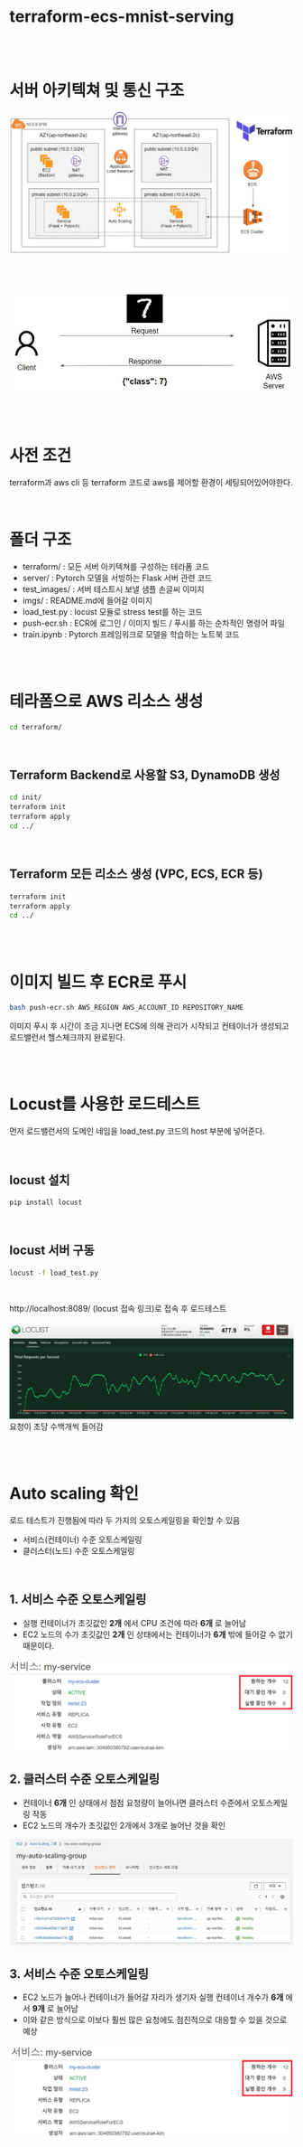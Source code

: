 # terraform-ecs-mnist-serving

<br/><br/>

# 서버 아키텍쳐 및 통신 구조

![architecture](./imgs/architecture.jpg)

<br/><br/>

![server-client](./imgs/server-client.jpg)

<br/><br/>

# 사전 조건
terraform과 aws cli 등 terraform 코드로 aws를 제어할 환경이 세팅되어있어야한다.

<br/>

# 폴더 구조

* terraform/ : 모든 서버 아키텍쳐를 구성하는 테라폼 코드
* server/ : Pytorch 모델을 서빙하는 Flask 서버 관련 코드
* test_images/ : 서버 테스트시 보낼 샘플 손글씨 이미지
* imgs/ : README.md에 들어갈 이미지
* load_test.py : locust 모듈로 stress test를 하는 코드
* push-ecr.sh : ECR에 로그인 / 이미지 빌드 / 푸시를 하는 순차적인 명령어 파일
* train.ipynb : Pytorch 프레임워크로 모델을 학습하는 노트북 코드

<br/><br/>

# 테라폼으로 AWS 리소스 생성

```bash
cd terraform/
```

<br/>

## Terraform Backend로 사용할 S3, DynamoDB 생성

```bash
cd init/
terraform init
terraform apply
cd ../
```

<br/>

## Terraform 모든 리소스 생성 (VPC, ECS, ECR 등)

```bash
terraform init
terraform apply
cd ../
```

<br/><br/>

# 이미지 빌드 후 ECR로 푸시

```bash
bash push-ecr.sh AWS_REGION AWS_ACCOUNT_ID REPOSITORY_NAME
```
이미지 푸시 후 시간이 조금 지나면 ECS에 의해 관리가 시작되고 컨테이너가 생성되고 로드밸런서 헬스체크까지 완료된다.

<br/><br/>

# Locust를 사용한 로드테스트
먼저 로드밸런서의 도메인 네임을 load_test.py 코드의 host 부분에 넣어준다.

<br/>

## locust 설치
```bash
pip install locust
```
<br/>

## locust 서버 구동
```bash
locust -f load_test.py
```

<br/>

http://localhost:8089/ (locust 접속 링크)로 접속 후 로드테스트

![locust](./imgs/locust.jpg)
요청이 초당 수백개씩 들어감

<br/><br/>

# Auto scaling 확인
로드 테스트가 진행됨에 따라 두 가지의 오토스케일링을 확인할 수 있음
* 서비스(컨테이너) 수준 오토스케일링
* 클러스터(노드) 수준 오토스케일링

<br/>

## 1. 서비스 수준 오토스케일링
* 실행 컨테이너가 초깃값인 __2개__ 에서 CPU 조건에 따라 __6개__ 로 늘어남  
* EC2 노드의 수가 초깃값인 __2개__ 인 상태에서는 컨테이너가 __6개__ 밖에 들어갈 수 없기 때문이다.

![service-autoscaling1](./imgs/service-autoscaling1.jpg)

## 2. 클러스터 수준 오토스케일링
* 컨테이너 __6개__ 인 상태에서 점점 요청량이 늘어나면 클러스터 수준에서 오토스케일링 작동
* EC2 노드의 개수가 초깃값인 2개에서 3개로 늘어난 것을 확인

![cluster-autoscaling](./imgs/cluster-autoscaling.jpg)

## 3. 서비스 수준 오토스케일링
* EC2 노드가 늘어나 컨테이너가 들어갈 자리가 생기자 실행 컨테이너 개수가 __6개__ 에서 __9개__ 로 늘어남
* 이와 같은 방식으로 이보다 훨씬 많은 요청에도 점진적으로 대응할 수 있을 것으로 예상

![service-autoscaling2](./imgs/service-autoscaling2.jpg)